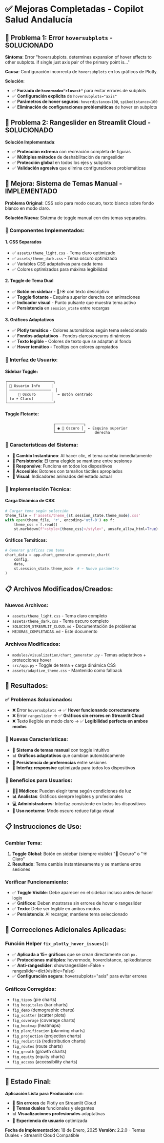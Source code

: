 # ✅ Mejoras Completadas - Copilot Salud Andalucía

## 🚨 **Problema 1: Error `hoversubplots` - SOLUCIONADO**

**Síntoma**: Error "hoversubplots. determines expansion of hover effects to other subplots. if single just axis pair of the primary point is..."

**Causa**: Configuración incorrecta de `hoversubplots` en los gráficos de Plotly.

**Solución**:
- ✅ **Forzado de `hovermode="closest"`** para evitar errores de subplots
- ✅ **Configuración explícita** de `hoversubplots="axis"`
- ✅ **Parámetros de hover seguros**: `hoverdistance=100`, `spikedistance=100`
- ✅ **Eliminación de configuraciones problemáticas** de hover en subplots

## 🚨 **Problema 2: Rangeslider en Streamlit Cloud - SOLUCIONADO**

**Solución Implementada**:
- ✅ **Protección extrema** con recreación completa de figuras
- ✅ **Múltiples métodos** de deshabilitación de rangeslider
- ✅ **Protección global** en todos los ejes y subplots
- ✅ **Validación agresiva** que elimina configuraciones problemáticas

## 🎨 **Mejora: Sistema de Temas Manual - IMPLEMENTADO**

**Problema Original**: CSS solo para modo oscuro, texto blanco sobre fondo blanco en modo claro.

**Solución Nueva**: Sistema de toggle manual con dos temas separados.

### 🔧 **Componentes Implementados**:

#### 1. **CSS Separados**
- ✅ `assets/theme_light.css` - Tema claro optimizado
- ✅ `assets/theme_dark.css` - Tema oscuro optimizado
- ✅ Variables CSS adaptativas para cada tema
- ✅ Colores optimizados para máxima legibilidad

#### 2. **Toggle de Tema Dual**
- ✅ **Botón en sidebar** - 🌙/☀️ con texto descriptivo
- ✅ **Toggle flotante** - Esquina superior derecha con animaciones
- ✅ **Indicador visual** - Punto pulsante que muestra tema activo
- ✅ **Persistencia** en `session_state` entre recargas

#### 3. **Gráficos Adaptativos**
- ✅ **Plotly temático** - Colores automáticos según tema seleccionado
- ✅ **Fondos adaptativos** - Fondos claros/oscuros dinámicos
- ✅ **Texto legible** - Colores de texto que se adaptan al fondo
- ✅ **Hover temático** - Tooltips con colores apropiados

### 📱 **Interfaz de Usuario**:

#### **Sidebar Toggle**:
```
┌─────────────────────┐
│ 👤 Usuario Info     │
│ ───────────────────  │
│     🌙 Oscuro       │  ← Botón centrado
│ (o ☀️ Claro)        │
└─────────────────────┘
```

#### **Toggle Flotante**:
```
                      ┌─────────────┐
                      │ ● 🌙 Oscuro │  ← Esquina superior
                      └─────────────┘    derecha
```

### 🎨 **Características del Sistema**:

- **🔄 Cambio Instantáneo**: Al hacer clic, el tema cambia inmediatamente
- **💾 Persistencia**: El tema elegido se mantiene entre sesiones
- **📱 Responsive**: Funciona en todos los dispositivos
- **🎯 Accesible**: Botones con tamaños táctiles apropiados
- **🌈 Visual**: Indicadores animados del estado actual

### 🔧 **Implementación Técnica**:

#### **Carga Dinámica de CSS**:
```python
# Cargar tema según selección
theme_file = f'assets/theme_{st.session_state.theme_mode}.css'
with open(theme_file, 'r', encoding='utf-8') as f:
    theme_css = f.read()
    st.markdown(f"<style>{theme_css}</style>", unsafe_allow_html=True)
```

#### **Gráficos Temáticos**:
```python
# Generar gráficos con tema
chart_data = app.chart_generator.generate_chart(
    config,
    data,
    st.session_state.theme_mode  # ← Nuevo parámetro
)
```

## 📋 **Archivos Modificados/Creados**:

### **Nuevos Archivos**:
- `assets/theme_light.css` - Tema claro completo
- `assets/theme_dark.css` - Tema oscuro completo
- `SOLUCION_STREAMLIT_CLOUD.md` - Documentación de problemas
- `MEJORAS_COMPLETADAS.md` - Este documento

### **Archivos Modificados**:
- `modules/visualization/chart_generator.py` - Temas adaptativos + protecciones hover
- `src/app.py` - Toggle de tema + carga dinámica CSS
- `assets/adaptive_theme.css` - Mantenido como fallback

## 🚀 **Resultados**:

### **✅ Problemas Solucionados**:
- ❌ Error `hoversubplots` → ✅ **Hover funcionando correctamente**
- ❌ Error `rangeslider` → ✅ **Gráficos sin errores en Streamlit Cloud**
- ❌ Texto ilegible en modo claro → ✅ **Legibilidad perfecta en ambos modos**

### **🎉 Nuevas Características**:
- 🎨 **Sistema de temas manual** con toggle intuitivo
- 📊 **Gráficos adaptativos** que cambian automáticamente
- 🔄 **Persistencia de preferencias** entre sesiones
- 📱 **Interfaz responsive** optimizada para todos los dispositivos

### **🏥 Beneficios para Usuarios**:
- **👨‍⚕️ Médicos**: Pueden elegir tema según condiciones de luz
- **📊 Analistas**: Gráficos siempre legibles y profesionales
- **💻 Administradores**: Interfaz consistente en todos los dispositivos
- **🌙 Uso nocturno**: Modo oscuro reduce fatiga visual

## 📋 **Instrucciones de Uso**:

### **Cambiar Tema**:
1. **Toggle Global**: Botón en sidebar (siempre visible) "🌙 Oscuro" o "☀️ Claro"
2. **Resultado**: Tema cambia instantáneamente y se mantiene entre sesiones

### **Verificar Funcionamiento**:
- ✅ **Toggle Visible**: Debe aparecer en el sidebar incluso antes de hacer login
- ✅ **Gráficos**: Deben mostrarse sin errores de hover o rangeslider
- ✅ **Texto**: Debe ser legible en ambos modos
- ✅ **Persistencia**: Al recargar, mantiene tema seleccionado

## 🔧 **Correcciones Adicionales Aplicadas**:

### **Función Helper `fix_plotly_hover_issues()`**:
- ✅ **Aplicada a 15+ gráficos** que se crean directamente con `px.`
- ✅ **Protecciones múltiples**: hovermode, hoverdistance, spikedistance
- ✅ **Anti-rangeslider**: showrangeslider=False + rangeslider=dict(visible=False)
- ✅ **Configuración segura**: hoversubplots="axis" para evitar errores

### **Gráficos Corregidos**:
- `fig_tipos` (pie charts)
- `fig_hospitales` (bar charts)
- `fig_demo` (demographic charts)
- `fig_scatter` (scatter plots)
- `fig_coverage` (coverage charts)
- `fig_heatmap` (heatmaps)
- `fig_planificacion` (planning charts)
- `fig_projection` (projection charts)
- `fig_redistrib` (redistribution charts)
- `fig_routes` (route charts)
- `fig_growth` (growth charts)
- `fig_equity` (equity charts)
- `fig_access` (accessibility charts)

---

## 🏥 **Estado Final**:

**Aplicación Lista para Producción** con:
- 🚫 **Sin errores** de Plotly en Streamlit Cloud
- 🎨 **Temas duales** funcionales y elegantes
- 📊 **Visualizaciones profesionales** adaptativas
- 💯 **Experiencia de usuario** optimizada

**Fecha de Implementación**: 18 de Enero, 2025
**Versión**: 2.2.0 - Temas Duales + Streamlit Cloud Compatible